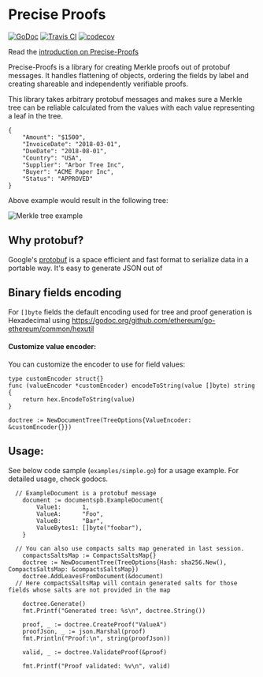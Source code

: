 Precise Proofs
==============
[![GoDoc](https://godoc.org/github.com/centrifuge/precise-proofs/proofs?status.svg)](https://godoc.org/github.com/centrifuge/precise-proofs/proofs)
[![Travis CI](https://api.travis-ci.org/centrifuge/precise-proofs.svg?branch=master)](https://travis-ci.org/centrifuge/precise-proofs)
[![codecov](https://codecov.io/gh/centrifuge/precise-proofs/branch/master/graph/badge.svg)](https://codecov.io/gh/centrifuge/precise-proofs)

Read the [introduction on Precise-Proofs](https://medium.com/centrifuge/introducing-precise-proofs-create-validate-field-level-merkle-proofs-a31af9220df0)

Precise-Proofs is a library for creating Merkle proofs out of protobuf messages. It
handles flattening of objects, ordering the fields by label and creating shareable and
independently verifiable proofs.

This library takes arbitrary protobuf messages and makes sure a Merkle tree can be reliable calculated
from the values with each value representing a leaf in the tree.
```js,
{
    "Amount": "$1500",
    "InvoiceDate": "2018-03-01",
    "DueDate": "2018-08-01",
    "Country": "USA",
    "Supplier": "Arbor Tree Inc",
    "Buyer": "ACME Paper Inc",
    "Status": "APPROVED"
}
```

Above example would result in the following tree:

![Merkle tree example](https://raw.githubusercontent.com/centrifuge/precise-proofs/master/docs/tree.png)

## Why protobuf?

Google's [protobuf](https://developers.google.com/protocol-buffers/docs/gotutorial) is a space efficient and fast format
to serialize data in a portable way. It's easy to generate JSON out of

## Binary fields encoding
For `[]byte` fields the default encoding used for tree and proof generation is Hexadecimal using https://godoc.org/github.com/ethereum/go-ethereum/common/hexutil

#### Customize value encoder:
You can customize the encoder to use for field values:
```
type customEncoder struct{}
func (valueEncoder *customEncoder) encodeToString(value []byte) string {
	return hex.EncodeToString(value)
}

doctree := NewDocumentTree(TreeOptions{ValueEncoder: &customEncoder{}})
```

## Usage:

See below code sample (`examples/simple.go`) for a usage example. For detailed usage, check godocs.

```go,
  // ExampleDocument is a protobuf message
	document := documentspb.ExampleDocument{
		Value1:      1,
		ValueA:      "Foo",
		ValueB:      "Bar",
		ValueBytes1: []byte("foobar"),
	}

  // You can also use compacts salts map generated in last session.
	compactsSaltsMap := CompactsSaltsMap{}
	doctree := NewDocumentTree(TreeOptions{Hash: sha256.New(), CompactsSaltsMap: &compactsSaltsMap})
	doctree.AddLeavesFromDocument(&document)
  // Here compactsSaltsMap will contain generated salts for those fields whose salts are not provided in the map

	doctree.Generate()
	fmt.Printf("Generated tree: %s\n", doctree.String())

	proof, _ := doctree.CreateProof("ValueA")
	proofJson, _ := json.Marshal(proof)
	fmt.Println("Proof:\n", string(proofJson))

	valid, _ := doctree.ValidateProof(&proof)

	fmt.Printf("Proof validated: %v\n", valid)
```

